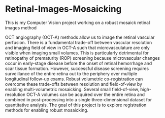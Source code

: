 # Retinal-Images-Mosaicking
This is my Computer Vision project working on a robust mosaick retinal images method

OCT angiography (OCT-A) methods allow us to image the retinal vascular perfusion. There is a fundamental trade-off between vascular resolution and imaging field of view in OCT-A such that microvasculature are only visible when imaging small volumes. This is particularly detrimental for retinopathy of prematurity (ROP) screening because microvascular changes occur in early-stage disease before the onset of retinal hemorrhage and scar tissue formation. However, successful disease screening requires surveillance of the entire retina out to the periphery over multiple longitudinal follow-up exams. Robust volumetric co-registration can overcome these trade-offs between resolution and field-of-view by enabling multi-volumetric mosaicking. Several small field-of-view, high-resolution OCT-A volumes can be acquired over the entire retina and combined in post-processing into a single three-dimensional dataset for quantitative analysis. The goal of this project is to explore registration methods for enabling robust mosaicking.
